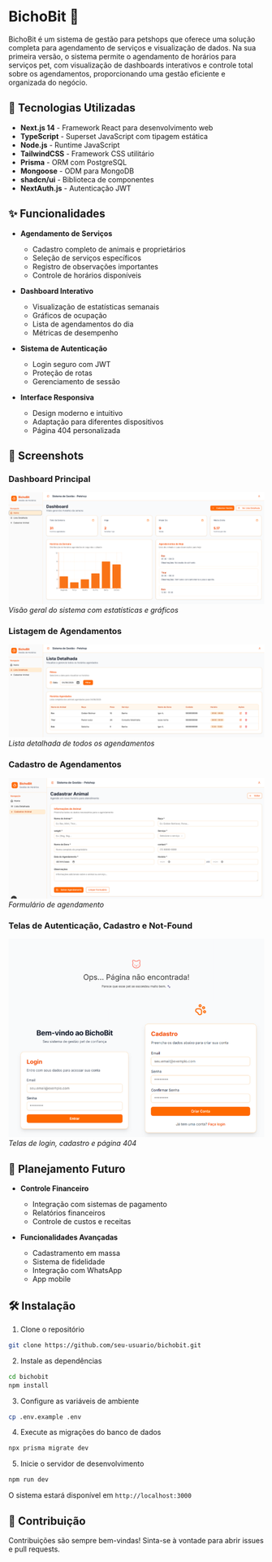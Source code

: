 # BichoBit 🐾

BichoBit é um sistema de gestão para petshops que oferece uma solução completa para agendamento de serviços e visualização de dados. Na sua primeira versão, o sistema permite o agendamento de horários para serviços pet, com visualização de dashboards interativos e controle total sobre os agendamentos, proporcionando uma gestão eficiente e organizada do negócio.

## 🚀 Tecnologias Utilizadas

- **Next.js 14** - Framework React para desenvolvimento web
- **TypeScript** - Superset JavaScript com tipagem estática
- **Node.js** - Runtime JavaScript
- **TailwindCSS** - Framework CSS utilitário
- **Prisma** - ORM com PostgreSQL
- **Mongoose** - ODM para MongoDB
- **shadcn/ui** - Biblioteca de componentes
- **NextAuth.js** - Autenticação JWT

## ✨ Funcionalidades

- **Agendamento de Serviços**
  - Cadastro completo de animais e proprietários
  - Seleção de serviços específicos
  - Registro de observações importantes
  - Controle de horários disponíveis

- **Dashboard Interativo**
  - Visualização de estatísticas semanais
  - Gráficos de ocupação
  - Lista de agendamentos do dia
  - Métricas de desempenho

- **Sistema de Autenticação**
  - Login seguro com JWT
  - Proteção de rotas
  - Gerenciamento de sessão

- **Interface Responsiva**
  - Design moderno e intuitivo
  - Adaptação para diferentes dispositivos
  - Página 404 personalizada

## 📸 Screenshots

### Dashboard Principal
![Dashboard Principal](/public/images/home.png)
*Visão geral do sistema com estatísticas e gráficos*

### Listagem de Agendamentos
![Listagem](/public/images/listagem.png)
*Lista detalhada de todos os agendamentos*

### Cadastro de Agendamentos
![Cadastro](/public/images/agendamento.png)
*Formulário de agendamento*

### Telas de Autenticação, Cadastro e Not-Found
![Autenticação](/public/images/outraspaginas.png)
*Telas de login, cadastro e página 404*

## 🔮 Planejamento Futuro

- **Controle Financeiro**
  - Integração com sistemas de pagamento
  - Relatórios financeiros
  - Controle de custos e receitas

- **Funcionalidades Avançadas**
  - Cadastramento em massa
  - Sistema de fidelidade
  - Integração com WhatsApp
  - App mobile

## 🛠️ Instalação

1. Clone o repositório
```bash
git clone https://github.com/seu-usuario/bichobit.git
```

2. Instale as dependências
```bash
cd bichobit
npm install
```

3. Configure as variáveis de ambiente
```bash
cp .env.example .env
```

4. Execute as migrações do banco de dados
```bash
npx prisma migrate dev
```

5. Inicie o servidor de desenvolvimento
```bash
npm run dev
```

O sistema estará disponível em `http://localhost:3000`


## 👥 Contribuição

Contribuições são sempre bem-vindas! Sinta-se à vontade para abrir issues e pull requests.
